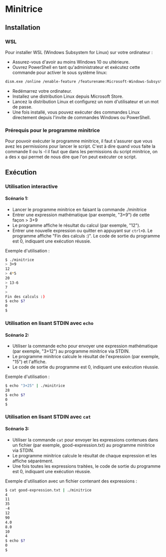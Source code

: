 # Minitrice

## Installation
### WSL 

Pour installer WSL (Windows Subsystem for Linux) sur votre ordinateur :
- Assurez-vous d'avoir au moins Windows 10 ou ultérieure.
- Ouvrez PowerShell en tant qu'administrateur et exécutez cette commande pour activer le sous système linux:
````bash
dism.exe /online /enable-feature /featurename:Microsoft-Windows-Subsystem-Linux /all /norestart
````
- Redémarrez votre ordinateur.
- Installez une distribution Linux depuis Microsoft Store.
- Lancez la distribution Linux et configurez un nom d'utilisateur et un mot de passe.
- Une fois installé, vous pouvez exécuter des commandes Linux directement depuis l'invite de commandes Windows ou PowerShell.

### Prérequis pour le programme minitrice
Pour pouvoir exécuter le programme minitrice, il faut s'assurer que vous avez les permissions pour lancer le script. C'est à dire quand vous faite la commande ll ou ls -l il faut que dans les permissions du script minitrice, on a des x qui permet de nous dire que l'on peut exécuter ce script. 
## Exécution

### Utilisation interactive
#### Scénario 1:
- Lancer le programme minitrice en faisant la commande ./minitrice
- Entrer une expression mathématique (par exemple, "3+9") de cette façon > 3+9
- Le programme affiche le résultat du calcul (par exemple, "12").
- Entrer une nouvelle expression ou quitter en appuyant sur `ctrl+D`.
Le programme affiche "Fin des calculs :)".
Le code de sortie du programme est 0, indiquant une exécution réussie.

Exemple d'utilisation :

```bash
$ ./minitrice
> 3+9
12
> 4*5
20
> 13-6
7
>
Fin des calculs :)
$ echo $?
0
$ 
```

### Utilisation en lisant STDIN avec `echo`
#### Scénario 2:
- Utiliser la commande echo pour envoyer une expression mathématique (par exemple, "3+12") au programme minitrice via STDIN.
- Le programme minitrice calcule le résultat de l'expression (par exemple, "15") et l'affiche.
- Le code de sortie du programme est 0, indiquant une exécution réussie.

Exemple d'utilisation :

```bash
$ echo "3+25" | ./minitrice
28
$ echo $?
0
$ 
```
### Utilisation en lisant STDIN avec `cat`
#### Scénario 3:
- Utiliser la commande `cat` pour envoyer les expressions contenues dans un fichier (par exemple, good-expression.txt) au programme minitrice via STDIN.
- Le programme minitrice calcule le résultat de chaque expression et les affiche séparément.
- Une fois toutes les expressions traitées, le code de sortie du programme est 0, indiquant une exécution réussie.
  
Exemple d'utilisation avec un fichier contenant des expressions :

```bash
$ cat good-expression.txt | ./minitrice
4
11
35
-4
12
90
4.0
8.0
10
4
$ echo $?
0
$ 
```

